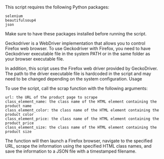 This script requires the following Python packages:

    selenium
    beautifulsoup4
    json

Make sure to have these packages installed before running the script.
 
Geckodriver is a WebDriver implementation that allows you to control Firefox web browser. To use Geckodriver with Firefox, you need to have Geckodriver executable file in the system PATH or in the same folder as your browser executable file.  
 
In addition, this script uses the Firefox web driver provided by GeckoDriver. The path to the driver executable file is hardcoded in the script and may need to be changed depending on the system configuration.
Usage

To use the script, call the scrap function with the following arguments:

    url: the URL of the product page to scrape
    class_element_name: the class name of the HTML element containing the product name
    class_element_color: the class name of the HTML element containing the product color
    class_element_price: the class name of the HTML element containing the product price
    class_element_size: the class name of the HTML element containing the product size

The function will then launch a Firefox browser, navigate to the specified URL, scrape the information using the specified HTML class names, and save the information to a JSON file with a timestamped filename.



